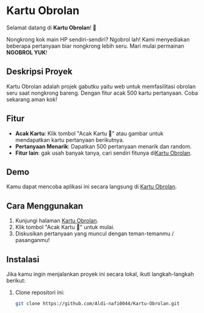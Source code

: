 # Kartu Obrolan

Selamat datang di **Kartu Obrolan**! 🎉

Nongkrong kok main HP sendiri-sendiri? Ngobrol lah! Kami menyediakan beberapa pertanyaan biar nongkrong lebih seru. Mari mulai permainan **NGOBROL YUK**!

## Deskripsi Proyek

Kartu Obrolan adalah projek gabutku yaitu web untuk memfasilitasi obrolan seru saat nongkrong bareng. Dengan fitur acak 500 kartu pertanyaan. Coba sekarang aman kok!

## Fitur

- **Acak Kartu**: Klik tombol "Acak Kartu 🔄" atau gambar untuk mendapatkan kartu pertanyaan berikutnya.
- **Pertanyaan Menarik**: Dapatkan 500 pertanyaan menarik dan random.
- **Fitur lain**: gak usah banyak tanya, cari sendiri fitunya di[Kartu Obrolan](https://aldi-nafi0044.github.io/Kartu-Obrolan/).

## Demo

Kamu dapat mencoba aplikasi ini secara langsung di [Kartu Obrolan](https://aldi-nafi0044.github.io/Kartu-Obrolan/).

## Cara Menggunakan

1. Kunjungi halaman [Kartu Obrolan](https://aldi-nafi0044.github.io/Kartu-Obrolan/).
2. Klik tombol "Acak Kartu 🔄" untuk mulai.
3. Diskusikan pertanyaan yang muncul dengan teman-temanmu / pasanganmu!

## Instalasi

Jika kamu ingin menjalankan proyek ini secara lokal, ikuti langkah-langkah berikut:

1. Clone repositori ini:
   ```bash
   git clone https://github.com/Aldi-nafi0044/Kartu-Obrolan.git
